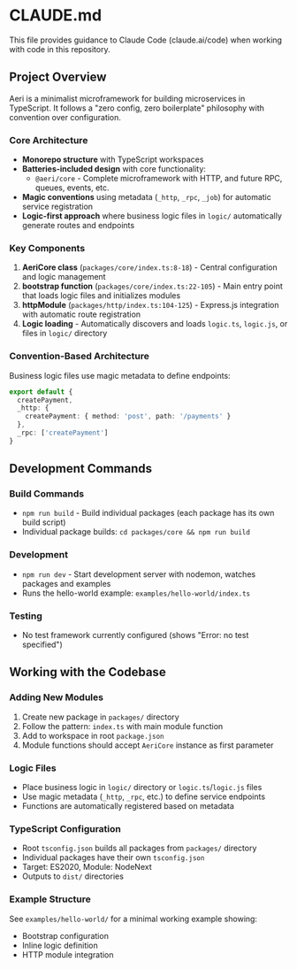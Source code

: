 # CLAUDE.md

This file provides guidance to Claude Code (claude.ai/code) when working with code in this repository.

## Project Overview

Aeri is a minimalist microframework for building microservices in TypeScript. It follows a "zero config, zero boilerplate" philosophy with convention over configuration.

### Core Architecture

- **Monorepo structure** with TypeScript workspaces
- **Batteries-included design** with core functionality:
  - `@aeri/core` - Complete microframework with HTTP, and future RPC, queues, events, etc.
- **Magic conventions** using metadata (`_http`, `_rpc`, `_job`) for automatic service registration
- **Logic-first approach** where business logic files in `logic/` automatically generate routes and endpoints

### Key Components

1. **AeriCore class** (`packages/core/index.ts:8-18`) - Central configuration and logic management
2. **bootstrap function** (`packages/core/index.ts:22-105`) - Main entry point that loads logic files and initializes modules
3. **httpModule** (`packages/http/index.ts:104-125`) - Express.js integration with automatic route registration
4. **Logic loading** - Automatically discovers and loads `logic.ts`, `logic.js`, or files in `logic/` directory

### Convention-Based Architecture

Business logic files use magic metadata to define endpoints:

```typescript
export default {
  createPayment,
  _http: {
    createPayment: { method: 'post', path: '/payments' }
  },
  _rpc: ['createPayment']
}
```

## Development Commands

### Build Commands
- `npm run build` - Build individual packages (each package has its own build script)
- Individual package builds: `cd packages/core && npm run build`

### Development
- `npm run dev` - Start development server with nodemon, watches packages and examples
- Runs the hello-world example: `examples/hello-world/index.ts`

### Testing
- No test framework currently configured (shows "Error: no test specified")

## Working with the Codebase

### Adding New Modules
1. Create new package in `packages/` directory
2. Follow the pattern: `index.ts` with main module function
3. Add to workspace in root `package.json`
4. Module functions should accept `AeriCore` instance as first parameter

### Logic Files
- Place business logic in `logic/` directory or `logic.ts`/`logic.js` files
- Use magic metadata (`_http`, `_rpc`, etc.) to define service endpoints
- Functions are automatically registered based on metadata

### TypeScript Configuration
- Root `tsconfig.json` builds all packages from `packages/` directory
- Individual packages have their own `tsconfig.json`
- Target: ES2020, Module: NodeNext
- Outputs to `dist/` directories

### Example Structure
See `examples/hello-world/` for a minimal working example showing:
- Bootstrap configuration
- Inline logic definition
- HTTP module integration
